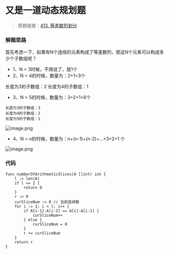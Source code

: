 # 又是一道动态规划题
> 原题链接：[413. 等差数列划分](https://leetcode-cn.com/problems/arithmetic-slices/)

### 解题思路
首先考虑一下，如果有N个连续的元素构成了等差数列，那这N个元素可以构成多少个子数组呢？
* 1、N = 3时候，不用说了，就1个
* 2、N = 4的时候，数量为：2+1=3个

长度为3的子数组：2
长度为4的子数组：1

* 3、N = 5的时候，数量为：3+2+1=6个
```
长度为3的子数组：3
长度为4的子数组：2
长度为5的子数组：1
```
![image.png](https://pic.leetcode-cn.com/d38185ecd9e8ec99010f8332d3627bff7f4d1eb69a0ad1b7050416e62ebe42b4-image.png)

* 4、N = n的时候，数量为：n+(n-1)+(n-2)+...+3+2+1 个

![image.png](https://pic.leetcode-cn.com/7199c824be570e4c5347001028518b5a6cdc5ae79d9eff0682bddf0a11e33557-image.png)

### 代码

```golang
func numberOfArithmeticSlices(A []int) int {
	l := len(A)
	if l <= 2 {
		return 0
	}
	r := 0
	curSliceNum := 0 // 当前连续数
	for i := 2; i < l; i++ {
		if A[i-1]-A[i-2] == A[i]-A[i-1] {
			curSliceNum++
		} else {
			curSliceNum = 0
		}
		r += curSliceNum
	}
	return r
}
```
